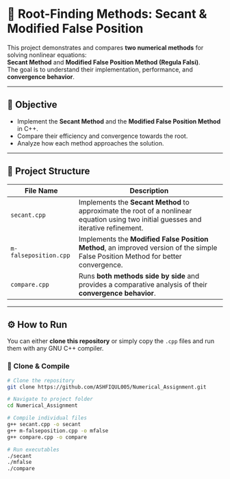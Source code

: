 # 🔢 Root-Finding Methods: Secant & Modified False Position

This project demonstrates and compares **two numerical methods** for solving nonlinear equations:  
**Secant Method** and **Modified False Position Method (Regula Falsi)**.  
The goal is to understand their implementation, performance, and **convergence behavior**.

---

## 🎯 Objective
- Implement the **Secant Method** and the **Modified False Position Method** in C++.  
- Compare their efficiency and convergence towards the root.  
- Analyze how each method approaches the solution.

---

## 📂 Project Structure

| File Name                 | Description |
|----------------------------|-------------|
| `secant.cpp`              | Implements the **Secant Method** to approximate the root of a nonlinear equation using two initial guesses and iterative refinement. |
| `m-falseposition.cpp`     | Implements the **Modified False Position Method**, an improved version of the simple False Position Method for better convergence. |
| `compare.cpp`             | Runs **both methods side by side** and provides a comparative analysis of their **convergence behavior**. |

---

## ⚙️ How to Run

You can either **clone this repository** or simply copy the `.cpp` files and run them with any GNU C++ compiler.

### 🔹 Clone & Compile
```bash
# Clone the repository
git clone https://github.com/ASHFIQUL005/Numerical_Assignment.git

# Navigate to project folder
cd Numerical_Assignment

# Compile individual files
g++ secant.cpp -o secant
g++ m-falseposition.cpp -o mfalse
g++ compare.cpp -o compare

# Run executables
./secant
./mfalse
./compare
